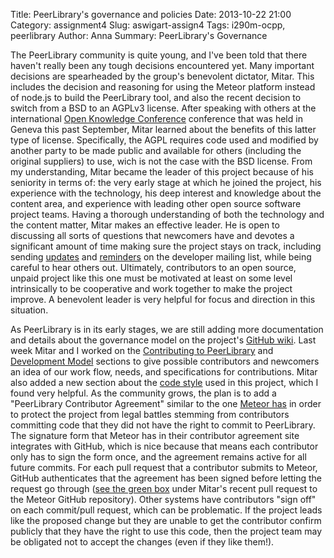 Title: PeerLibrary's governance and policies
Date: 2013-10-22 21:00
Category: assignment4
Slug: aswigart-assign4
Tags: i290m-ocpp, peerlibrary
Author: Anna
Summary: PeerLibrary's Governance

The PeerLibrary community is quite young, and I've been told that there haven't really been any tough decisions encountered yet. Many important decisions are spearheaded by the group's benevolent dictator, Mitar. This includes the decision and reasoning for using the Meteor platform instead of node.js to build the PeerLibrary tool, and also the recent decision to switch from a BSD to an AGPLv3 license. After speaking with others at the international [Open Knowledge Conference](http://okcon.org/) conference that was held in Geneva this past September, Mitar learned about the benefits of this latter type of license. Specifically, the AGPL requires code used and modified by another party to be made public and available for others (including the original suppliers) to use, wich is not the case with the BSD license. From my understanding, Mitar became the leader of this project because of his seniority in terms of: the very early stage at which he joined the project, his experience with the technology, his deep interest and knowledge about the content area, and experience with leading other open source software project teams. Having a thorough understanding of both the technology and the content matter, Mitar makes an effective leader. He is open to discussing all sorts of questions that newcomers have and devotes a significant amount of time making sure the project stays on track, including sending [updates](http://lists.peerlibrary.org/lists/arc/dev/2013-10/msg00024.html) and [reminders](http://lists.peerlibrary.org/lists/arc/dev/2013-10/msg00007.html) on the developer mailing list, while being careful to hear others out. Ultimately, contributors to an open source, unpaid project like this one must be motivated at least on some level intrinsically to be cooperative and work together to make the project improve. A benevolent leader is very helpful for focus and direction in this situation.

As PeerLibrary is in its early stages, we are still adding more documentation and details about the governance model on the project's [GitHub wiki](https://github.com/peerlibrary/peerlibrary/wiki/_pages). Last week Mitar and I worked on the [Contributing to PeerLibrary](https://github.com/peerlibrary/peerlibrary/blob/master/CONTRIBUTING.md)  and [Development Model](https://github.com/peerlibrary/peerlibrary/wiki/Development-Model)  sections to give possible contributors and newcomers an idea of our work flow, needs, and specifications for contributions. Mitar also added a new section about the [code style](https://github.com/peerlibrary/peerlibrary/wiki/Code-Style) used in this project, which I found very helpful. As the community grows, the plan is to add a "PeerLibrary Contributor Agreement" similar to the one [Meteor has](https://contribute.meteor.com/) in order to protect the project from legal battles stemming from contributors committing code that they did not have the right to commit to PeerLibrary. The signature form that Meteor has in their contributor agreement site integrates with GitHub, which is nice because that means each contributor only has to sign the form once, and the agreement remains active for all future commits. For each pull request that a contributor submits to Meteor, GitHub authenticates that the agreement has been signed before letting the request go through ([see the green box](https://github.com/meteor/meteor/pull/1494) under Mitar's recent pull request to the Meteor GitHub repository). Other systems have contributors "sign off" on each commit/pull request, which can be problematic. If the project leads like the proposed change but they are unable to get the contributor confirm publicly that they have the right to use this code, then the project team may be obligated not to accept the changes (even if they like them!).